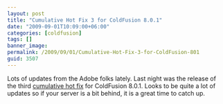 ```yaml
---
layout: post
title: "Cumulative Hot Fix 3 for ColdFusion 8.0.1"
date: "2009-09-01T10:09:00+06:00"
categories: [coldfusion]
tags: []
banner_image: 
permalink: /2009/09/01/Cumulative-Hot-Fix-3-for-ColdFusion-801
guid: 3507
---
```


Lots of updates from the Adobe folks lately. Last night was the release of the third <a href="http://kb2.adobe.com/cps/511/cpsid_51180.html">cumulative hot fix</a> for ColdFusion 8.0.1. Looks to be quite a lot of updates so if your server is a bit behind, it is a great time to catch up.